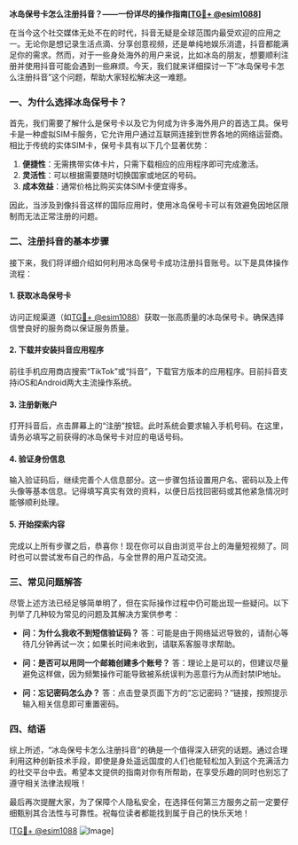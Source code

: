 **冰岛保号卡怎么注册抖音？——一份详尽的操作指南[[TG💪+ @esim1088](https://t.me/s/esim1088)]**

在当今这个社交媒体无处不在的时代，抖音无疑是全球范围内最受欢迎的应用之一。无论你是想记录生活点滴、分享创意视频，还是单纯地娱乐消遣，抖音都能满足你的需求。然而，对于一些身处海外的用户来说，比如冰岛的朋友，想要顺利注册并使用抖音可能会遇到一些麻烦。今天，我们就来详细探讨一下“冰岛保号卡怎么注册抖音”这个问题，帮助大家轻松解决这一难题。

### 一、为什么选择冰岛保号卡？

首先，我们需要了解什么是保号卡以及它为何成为许多海外用户的首选工具。保号卡是一种虚拟SIM卡服务，它允许用户通过互联网连接到世界各地的网络运营商。相比于传统的实体SIM卡，保号卡具有以下几个显著优势：

1. **便捷性**：无需携带实体卡片，只需下载相应的应用程序即可完成激活。
2. **灵活性**：可以根据需要随时切换国家或地区的号码。
3. **成本效益**：通常价格比购买实体SIM卡便宜得多。

因此，当涉及到像抖音这样的国际应用时，使用冰岛保号卡可以有效避免因地区限制而无法正常注册的问题。

### 二、注册抖音的基本步骤

接下来，我们将详细介绍如何利用冰岛保号卡成功注册抖音账号。以下是具体操作流程：

#### 1. 获取冰岛保号卡
访问正规渠道（如[TG💪+ @esim1088](https://t.me/s/esim1088)）获取一张高质量的冰岛保号卡。确保选择信誉良好的服务商以保证服务质量。

#### 2. 下载并安装抖音应用程序
前往手机应用商店搜索“TikTok”或“抖音”，下载官方版本的应用程序。目前抖音支持iOS和Android两大主流操作系统。

#### 3. 注册新账户
打开抖音后，点击屏幕上的“注册”按钮。此时系统会要求输入手机号码。在这里，请务必填写之前获得的冰岛保号卡对应的电话号码。

#### 4. 验证身份信息
输入验证码后，继续完善个人信息部分。这一步骤包括设置用户名、密码以及上传头像等基本信息。记得填写真实有效的资料，以便日后找回密码或其他紧急情况时能够顺利处理。

#### 5. 开始探索内容
完成以上所有步骤之后，恭喜你！现在你可以自由浏览平台上的海量短视频了。同时也可以尝试发布自己的作品，与全世界的用户互动交流。

### 三、常见问题解答

尽管上述方法已经足够简单明了，但在实际操作过程中仍可能出现一些疑问。以下列举了几种较为常见的问题及其解决方案供参考：

- **问：为什么我收不到短信验证码？**
  答：可能是由于网络延迟导致的，请耐心等待几分钟再试一次；如果长时间未收到，请联系客服寻求帮助。

- **问：是否可以用同一个邮箱创建多个账号？**
  答：理论上是可以的，但建议尽量避免这样做，因为频繁操作可能导致被系统误判为恶意行为从而封禁IP地址。

- **问：忘记密码怎么办？**
  答：点击登录页面下方的“忘记密码？”链接，按照提示输入相关信息即可重置密码。

### 四、结语

综上所述，“冰岛保号卡怎么注册抖音”的确是一个值得深入研究的话题。通过合理利用这种创新技术手段，即使是身处遥远国度的人们也能轻松加入到这个充满活力的社交平台中去。希望本文提供的指南对你有所帮助，在享受乐趣的同时也别忘了遵守相关法律法规哦！

最后再次提醒大家，为了保障个人隐私安全，在选择任何第三方服务之前一定要仔细甄别其合法性与可靠性。祝每位读者都能找到属于自己的快乐天地！

[[TG💪+ @esim1088](https://t.me/s/esim1088) ![Image](https://i.postimg.cc/4NQfJmqS/Snipaste-2025-05-13-00-14-12.png)]